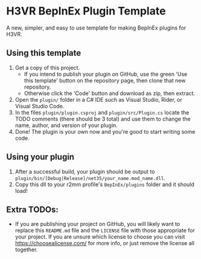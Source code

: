 # H3VR BepInEx Plugin Template
A new, simpler, and easy to use template for making BepInEx plugins for H3VR.

## Using this template
1. Get a copy of this project. 
   - If you intend to publish your plugin on GitHub, use the green 'Use this template' button on the repository page, then clone that new repository.
   - Otherwise click the 'Code' button and download as zip, then extract.
2. Open the `plugin/` folder in a C# IDE such as Visual Studio, Rider, or Visual Studio Code.
3. In the files `plugin/plugin.csproj` and `plugin/src/Plugin.cs` locate the TODO comments (there should be 3 total) and use them to change the name, author, and version of your plugin.
4. Done! The plugin is your own now and you're good to start writing some code.

## Using your plugin
1. After a successful build, your plugin should be output to `plugin/bin/[Debug|Release]/net35/your_name.mod_name.dll`.
2. Copy this dll to your r2mm profile's `BepInEx/plugins` folder and it should load!

## Extra TODOs:
* If you are publishing your project on GitHub, you will likely want to replace this `README.md` file and the `LICENSE` file with those appropriate for your project. If you are unsure which license to choose you can visit https://choosealicense.com/ for more info, or just remove the license all together.
